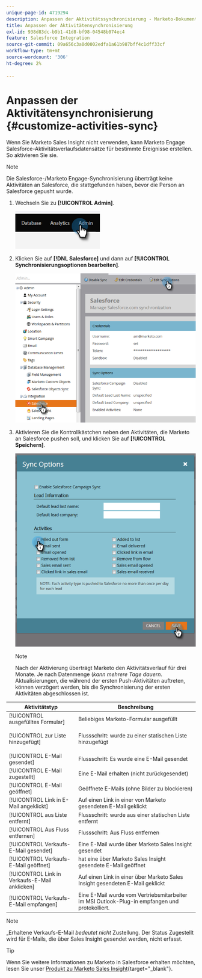 ```yaml
---
unique-page-id: 4719294
description: Anpassen der Aktivitätssynchronisierung - Marketo-Dokumente - Produktdokumentation
title: Anpassen der Aktivitätensynchronisierung
exl-id: 938d83dc-b9b1-41d8-bf98-04548b074ec4
feature: Salesforce Integration
source-git-commit: 09a656c3a0d0002edfa1a61b987bff4c1dff33cf
workflow-type: tm+mt
source-wordcount: '306'
ht-degree: 2%

---
```


# Anpassen der Aktivitätensynchronisierung {#customize-activities-sync}

Wenn Sie Marketo Sales Insight nicht verwenden, kann Marketo Engage Salesforce-Aktivitätsverlaufsdatensätze für bestimmte Ereignisse erstellen. So aktivieren Sie sie.

>[!NOTE]
>
>Die Salesforce-/Marketo Engage-Synchronisierung überträgt keine Aktivitäten an Salesforce, die stattgefunden haben, bevor die Person an Salesforce gepusht wurde.

1. Wechseln Sie zu **[!UICONTROL Admin]**.

   ![](assets/customize-activities-sync-1.png)

1. Klicken Sie auf **[!DNL Salesforce]** und dann auf **[!UICONTROL Synchronisierungsoptionen bearbeiten]**.

   ![](assets/two-1.png)

1. Aktivieren Sie die Kontrollkästchen neben den Aktivitäten, die Marketo an Salesforce pushen soll, und klicken Sie auf **[!UICONTROL Speichern]**.

   ![](assets/three-1.png)

   >[!NOTE]
   >
   >Nach der Aktivierung überträgt Marketo den Aktivitätsverlauf für drei Monate. Je nach Datenmenge (_kann mehrere Tage dauern_. Aktualisierungen, die während der ersten Push-Aktivitäten auftreten, können verzögert werden, bis die Synchronisierung der ersten Aktivitäten abgeschlossen ist.

<table>
 <colgroup>
  <col>
  <col>
 </colgroup>
 <thead>
  <tr>
   <th>Aktivitätstyp</th>
   <th>Beschreibung</th>
  </tr>
 </thead>
 <tbody>
  <tr>
   <td>[!UICONTROL ausgefülltes Formular]</td>
   <td>Beliebiges Marketo-Formular ausgefüllt</td>
  </tr>
  <tr>
   <td>[!UICONTROL zur Liste hinzugefügt]</td>
   <td><p>Flussschritt: wurde zu einer statischen Liste hinzugefügt</p></td>
  </tr>
  <tr>
   <td>[!UICONTROL E-Mail gesendet]</td>
   <td>Flussschritt: Es wurde eine E-Mail gesendet</td>
  </tr>
  <tr>
   <td>[!UICONTROL E-Mail zugestellt]</td>
   <td>Eine E-Mail erhalten (nicht zurückgesendet)</td>
  </tr>
  <tr>
   <td>[!UICONTROL E-Mail geöffnet]</td>
   <td>Geöffnete E-Mails (ohne Bilder zu blockieren)</td>
  </tr>
  <tr>
   <td>[!UICONTROL Link in E-Mail angeklickt]</td>
   <td>Auf einen Link in einer von Marketo gesendeten E-Mail geklickt</td>
  </tr>
  <tr>
   <td>[!UICONTROL aus Liste entfernt]</td>
   <td>Flussschritt: wurde aus einer statischen Liste entfernt</td>
  </tr>
  <tr>
   <td>[!UICONTROL Aus Fluss entfernen]</td>
   <td>Flussschritt: Aus Fluss entfernen</td>
  </tr>
  <tr>
   <td>[!UICONTROL Verkaufs-E-Mail gesendet]</td>
   <td>Eine E-Mail wurde über Marketo Sales Insight gesendet</td>
  </tr>
  <tr>
   <td>[!UICONTROL Verkaufs-E-Mail geöffnet]</td>
   <td>hat eine über Marketo Sales Insight gesendete E-Mail geöffnet</td>
  </tr>
  <tr>
   <td>[!UICONTROL Link in Verkaufs-E-Mail anklicken]</td>
   <td>Auf einen Link in einer über Marketo Sales Insight gesendeten E-Mail geklickt</td>
  </tr>
  <tr>
   <td>[!UICONTROL Verkaufs-E-Mail empfangen]</td>
   <td>Eine E-Mail wurde vom Vertriebsmitarbeiter im MSI Outlook-Plug-in empfangen und protokolliert.</td>
  </tr>
 </tbody>
</table>

>[!NOTE]
>
>„Erhaltene Verkaufs-E-Mail _bedeutet nicht_ Zustellung. Der Status Zugestellt wird für E-Mails, die über Sales Insight gesendet werden, nicht erfasst.

>[!TIP]
>
>Wenn Sie weitere Informationen zu Marketo in Salesforce erhalten möchten, lesen Sie unser [Produkt zu Marketo Sales Insight](/help/marketo/product-docs/marketo-sales-insight/msi-for-salesforce/installation/install-marketo-sales-insight-package-in-salesforce-appexchange.md){target="_blank"}.
